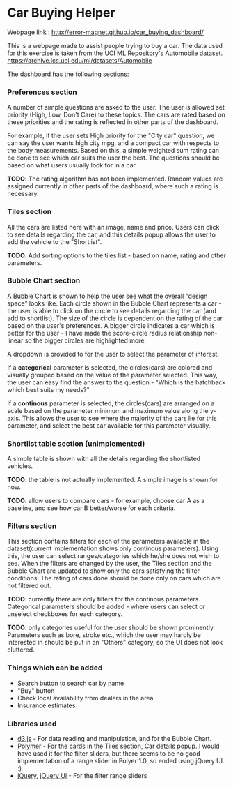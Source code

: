# Car Buying Helper

Webpage link : http://error-magnet.github.io/car_buying_dashboard/

This is a webpage made to assist people trying to buy a car. The data used for this exercise is taken from the UCI ML Repository's Automobile dataset.
https://archive.ics.uci.edu/ml/datasets/Automobile

The dashboard has the following sections:

### Preferences section
A number of simple questions are asked to the user. The user is allowed set priority (High, Low, Don't Care) to these topics. The cars are rated based on these priorities and the rating is reflected in other parts of the dashboard. 

For example, if the user sets High priority for the "City car" question, we can say the user wants high city mpg, and a compact car with respects to the body measurements. Based on this, a simple weighted sum rating can be done to see which car suits the user the best. 
The questions should be based on what users usually look for in a car.

**TODO**: The rating algorithm has not been implemented. Random values are assigned currently in other parts of the dashboard, where such a rating is necessary.


### Tiles section
All the cars are listed here with an image, name and price. Users can click to see details regarding the car, and this details popup allows the user to add the vehicle to the "Shortlist".

**TODO**: Add sorting options to the tiles list - based on name, rating and other parameters. 

### Bubble Chart section
A Bubble Chart is shown to help the user see what the overall "design space" looks like.
Each circle shown in the Bubble Chart represents a car - the user is able to click on the circle to see details regarding the car (and add to shortlist). The size of the circle is dependent on the rating of the car based on the user's preferences. A bigger circle indicates a car which is better for the user - I have made the score-circle radius relationship non-linear so the bigger circles are highlighted more.

A dropdown is provided to for the user to select the parameter of interest. 

If a **categorical** parameter is selected, the circles(cars) are colored and visually grouped based on the value of the parameter selected. This way, the user can easy find the answer to the question - "Which is the hatchback which best suits my needs?"

If a **continous** parameter is selected, the circles(cars) are arranged on a scale based on the parameter minimum and maximum value along the y-axis. This allows the user to see where the majority of the cars lie for this parameter, and select the best car available for this parameter visually.


### Shortlist table section (unimplemented)
A simple table is shown with all the details regarding the shortlisted vehicles.

**TODO**: the table is not actually implemented. A simple image is shown for now.

**TODO**: allow users to compare cars - for example, choose car A as a baseline, and see how car B better/worse for each criteria.

### Filters section
This section contains filters for each of the parameters available in the dataset(current implementation shows only continous parameters). Using this, the user can select ranges/categories which he/she does not wish to see. When the filters are changed by the user, the Tiles section and the Bubble Chart are updated to show only the cars satisfying the filter conditions.
The rating of cars done should be done only on cars which are not filtered out.

**TODO**: currently there are only filters for the continous parameters. Categorical parameters should be added - where users can select or unselect checkboxes for each category. 

**TODO**: only categories useful for the user should be shown prominently. Parameters such as bore, stroke etc., which the user may hardly be interested in should be put in an "Others" category, so the UI does not look cluttered.

### Things which can be added
- Search button to search car by name
- "Buy" button
- Check local availability from dealers in the area
- Insurance estimates

### Libraries used
- <a href="http://d3js.org">d3.js</a> - For data reading and manipulation, and for the Bubble Chart.
- <a href="http://polymer-project.org">Polymer</a> - For the cards in the Tiles section, Car details popup. I would have used it for the filter sliders, but there seems to be no good implementation of a range slider in Polyer 1.0, so ended using jQuery UI :)
- <a href="http://jquery.com">jQuery</a>, <a href="http://jqueryui.com">jQuery UI</a> - For the filter range sliders



